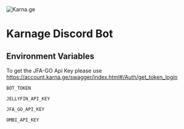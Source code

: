 
![Karna.ge](https://i.imgur.com/d5SBQ6v.png)


# Karnage Discord Bot

## Environment Variables

To get the JFA-GO Api Key please use https://account.karna.ge/swagger/index.html#/Auth/get_token_login

`BOT_TOKEN`

`JELLYFIN_API_KEY`

`JFA_GO_API_KEY`

`OMBI_API_KEY`

